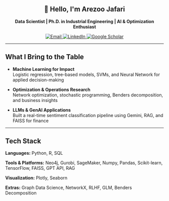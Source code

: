 <div align="center">

  ## 👋 Hello, I'm Arezoo Jafari

  **Data Scientist | Ph.D. in Industrial Engineering | AI & Optimization Enthusiast**

  <p>
    <a href="mailto:jafari.a@northeastern.edu" target="_blank">
      <img src="https://img.shields.io/badge/Email-jafari.a@northeastern.edu-D14836?style=for-the-badge&logo=gmail&logoColor=white" alt="Email" />
    </a>
    <a href="https://www.linkedin.com/in/arezoo-jafari/" target="_blank">
      <img src="https://img.shields.io/badge/LinkedIn-Arezoo_Jafari-0077B5?style=for-the-badge&logo=linkedin&logoColor=white" alt="LinkedIn" />
    </a>
    <a href="https://scholar.google.com/citations?user=XXXX" target="_blank">
      <img src="https://img.shields.io/badge/Google_Scholar-Profile-4285F4?style=for-the-badge&logo=google-scholar&logoColor=white" alt="Google Scholar" />
    </a>
  </p>

</div>



---

## What I Bring to the Table

- **Machine Learning for Impact**  
  Logistic regression, tree-based models, SVMs, and Neural Network for applied decision-making

- **Optimization & Operations Research**  
  Network optimization, stochastic programming, Benders decomposition, and business insights

- **LLMs & GenAI Applications**  
  Built a real-time sentiment classification pipeline using Gemini, RAG, and FAISS for finance


---

## Tech Stack

**Languages:** Python, R, SQL  

**Tools & Platforms:** Neo4j, Gurobi, SageMaker, Numpy, Pandas, Scikit-learn, TensorFlow, FAISS, GPT API, RAG 

**Visualization:** Plotly, Seaborn

**Extras:** Graph Data Science, NetworkX, RLHF, GLM, Benders Decomposition


